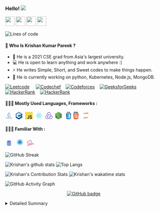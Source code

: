 ### Hello! <img src="https://github.com/TheDudeThatCode/TheDudeThatCode/blob/master/Assets/Hi.gif" width="29px">

<a href="https://www.linkedin.com/in/kk-pareek/"><img src="https://www.flaticon.com/svg/static/icons/svg/174/174857.svg" width="30" height="30"></a>
<a href="mailto:k.k.pareek18@gmail.com"><img src="https://www.flaticon.com/svg/static/icons/svg/646/646187.svg" width="30" height="30"></a>
<a href="https://t.me/kkpareek"><img src="https://www.flaticon.com/svg/static/icons/svg/1532/1532545.svg" width="30" height="30"></a>
<a href="https://www.instagram.com/kkpareek/"><img src="https://www.flaticon.com/svg/static/icons/svg/174/174855.svg" width="30" height="30" /></a>
<br>

![Lines of code](https://img.shields.io/badge/Hello%20World%20to%20-2124786++%20Lines%20of%20code-blue)

#### 🤔 Who Is Krishan Kumar Pareek ?

- 🏫 He is a 2021 CSE grad from Asia's largest university.
- 💻 He is open to learn anything and work anywhere :)
- ⚡️  He writes Simple, Short, and Sweet codes to make things happen.
- 🔭 He is currently working on python, Kubernetes, Node.js, MongoDB.

[![Leetcode](https://img.shields.io/badge/Leetcode-1596-brightgreen)](https://leetcode.com/kkpareek/)&nbsp;&nbsp;&nbsp;&nbsp;
[![Codechef](https://cp-logo.vercel.app/codechef/kkpareek)](https://www.codechef.com/users/kkpareek)&nbsp;&nbsp;&nbsp;
[![Codeforces](https://cp-logo.vercel.app/codeforces/kkpareek)](https://codeforces.com/profile/kkpareek)&nbsp;&nbsp;&nbsp;
[![GeeksforGeeks](https://img.shields.io/badge/GeeksforGeeks-1668-brightgreen)](https://auth.geeksforgeeks.org/user/kkpareek/practice/)&nbsp;&nbsp;&nbsp;
[![HackerRank](https://img.shields.io/badge/HackerRank-6🌟-brightgreen)](https://hackerrank.com/kkpareek)&nbsp;&nbsp;&nbsp;
[![HackerRank](https://img.shields.io/badge/HackerEarth-Profile-brightgreen)](https://hackerearth.com/@kkpareek)&nbsp;&nbsp;&nbsp;

#### 👨🏻‍💻 Mostly Used Languages, Frameworks :

<img height="24" src="https://raw.githubusercontent.com/github/explore/80688e429a7d4ef2fca1e82350fe8e3517d3494d/topics/c/c.png">&nbsp;&nbsp;<img height="24" src="https://raw.githubusercontent.com/github/explore/80688e429a7d4ef2fca1e82350fe8e3517d3494d/topics/cpp/cpp.png">&nbsp;&nbsp;<img height="24" src="https://raw.githubusercontent.com/github/explore/80688e429a7d4ef2fca1e82350fe8e3517d3494d/topics/javascript/javascript.png">&nbsp;&nbsp;<img height="24" src="https://raw.githubusercontent.com/github/explore/80688e429a7d4ef2fca1e82350fe8e3517d3494d/topics/react/react.png">&nbsp;&nbsp;<img height="24" src="https://raw.githubusercontent.com/github/explore/80688e429a7d4ef2fca1e82350fe8e3517d3494d/topics/redux/redux.png">&nbsp;&nbsp;<img height="24" src="https://raw.githubusercontent.com/github/explore/80688e429a7d4ef2fca1e82350fe8e3517d3494d/topics/nodejs/nodejs.png">&nbsp;&nbsp;<img height="24" src="https://raw.githubusercontent.com/github/explore/80688e429a7d4ef2fca1e82350fe8e3517d3494d/topics/css/css.png"><img height="24" src="https://raw.githubusercontent.com/github/explore/80688e429a7d4ef2fca1e82350fe8e3517d3494d/topics/html/html.png">&nbsp;&nbsp;<img height="24" src="https://raw.githubusercontent.com/github/explore/80688e429a7d4ef2fca1e82350fe8e3517d3494d/topics/jupyter-notebook/jupyter-notebook.png">&nbsp;&nbsp;

#### 👨🏻‍💻 Familiar With :

<img height="24" src="https://raw.githubusercontent.com/github/explore/80688e429a7d4ef2fca1e82350fe8e3517d3494d/topics/sql/sql.png">&nbsp;&nbsp;<img height="30" src="https://raw.githubusercontent.com/github/explore/80688e429a7d4ef2fca1e82350fe8e3517d3494d/topics/webpack/webpack.png">&nbsp;&nbsp;<img height="24" src="https://raw.githubusercontent.com/github/explore/80688e429a7d4ef2fca1e82350fe8e3517d3494d/topics/sass/sass.png"></code>

![GitHub Streak](https://github-readme-streak-stats.herokuapp.com/?user=kk-pareek&theme=tokyonight&count_private=true)

![Krishan's github stats](https://github-readme-stats.vercel.app/api?username=kk-pareek&show_icons=true&hide_border=true&theme=tokyonight&count_private=true)
![Top Langs](https://github-readme-stats.vercel.app/api/top-langs/?username=kk-pareek&layout=compact&theme=tokyonight)

![Krishan's Contribution Stats](https://github-contribution-stats.vercel.app/api/?username=kk-pareek)
![Krishan's wakatime stats](https://github-readme-stats.vercel.app/api/wakatime?username=kk-pareek_code&layout=compact)

![GitHub Activity Graph](https://activity-graph.herokuapp.com/graph?username=kk-pareek&theme=github&count_private=true)

<p align="center">
<a href="https://github.com/iamrahull?tab=followers">
    <img src="https://img.shields.io/github/followers/iamrahull?label=Followers&logo=GitHub&style=for-the-badge" alt="GitHub badge" />
  </a>
  
    
 </p>

<details>
<summary>Detailed Summary</summary>
<br>
    
![Metrics](https://metrics.lecoq.io/kk-pareek?template=classic&config.timezone=Asia%2FCalcutta)
    
</details>
